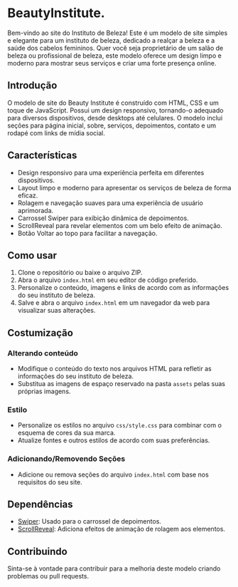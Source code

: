 # BeautyInstitute.

Bem-vindo ao site do Instituto de Beleza! Este é um modelo de site simples e elegante para um instituto de beleza, dedicado a realçar a beleza e a saúde dos cabelos femininos. Quer você seja proprietário de um salão de beleza ou profissional de beleza, este modelo oferece um design limpo e moderno para mostrar seus serviços e criar uma forte presença online.

## Introdução

O modelo de site do Beauty Institute é construído com HTML, CSS e um toque de JavaScript. Possui um design responsivo, tornando-o adequado para diversos dispositivos, desde desktops até celulares. O modelo inclui seções para página inicial, sobre, serviços, depoimentos, contato e um rodapé com links de mídia social.

## Características

- Design responsivo para uma experiência perfeita em diferentes dispositivos.
- Layout limpo e moderno para apresentar os serviços de beleza de forma eficaz.
- Rolagem e navegação suaves para uma experiência de usuário aprimorada.
- Carrossel Swiper para exibição dinâmica de depoimentos.
- ScrollReveal para revelar elementos com um belo efeito de animação.
- Botão Voltar ao topo para facilitar a navegação.

## Como usar

1. Clone o repositório ou baixe o arquivo ZIP.
2. Abra o arquivo `index.html` em seu editor de código preferido.
3. Personalize o conteúdo, imagens e links de acordo com as informações do seu instituto de beleza.
4. Salve e abra o arquivo `index.html` em um navegador da web para visualizar suas alterações.

## Costumização

### Alterando conteúdo
- Modifique o conteúdo do texto nos arquivos HTML para refletir as informações do seu instituto de beleza.
- Substitua as imagens de espaço reservado na pasta `assets` pelas suas próprias imagens.

### Estilo
- Personalize os estilos no arquivo `css/style.css` para combinar com o esquema de cores da sua marca.
- Atualize fontes e outros estilos de acordo com suas preferências.

### Adicionando/Removendo Seções
- Adicione ou remova seções do arquivo `index.html` com base nos requisitos do seu site.

## Dependências

- [Swiper](https://swiperjs.com/): Usado para o carrossel de depoimentos.
- [ScrollReveal](https://scrollrevealjs.org/): Adiciona efeitos de animação de rolagem aos elementos.

## Contribuindo

Sinta-se à vontade para contribuir para a melhoria deste modelo criando problemas ou pull requests.

